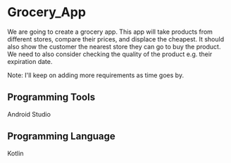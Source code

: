 # Grocery_App

We are going to create a grocery app. This app will take products from different stores, compare their prices, and displace the cheapest. It should also show the customer the nearest store they can go to buy the product. We need to also consider checking the quality of the product e.g. their expiration date. 

Note: I'll keep on adding more requirements as time goes by.

## Programming Tools
Android Studio

## Programming Language
Kotlin
